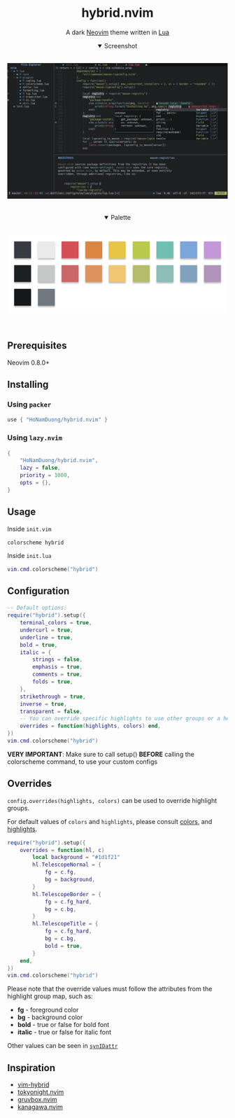 <div align="center">

# hybrid.nvim

A dark [Neovim](https://github.com/neovim/neovim) theme written in [Lua](https://www.lua.org)

<details open>
<summary>Screenshot</summary>
<br>

![Screenshot](./screenshot.png)

</details>
<br>

<details open>
<summary>Palette</summary>
<br>

![Palette](./palette.png)

</details>
<br>

</div>

## Prerequisites

Neovim 0.8.0+

## Installing

### Using `packer`

```lua
use { "HoNamDuong/hybrid.nvim" }
```

### Using `lazy.nvim`

```lua
{
    "HoNamDuong/hybrid.nvim",
    lazy = false,
    priority = 1000,
    opts = {},
}
```

## Usage

Inside `init.vim`

```vim
colorscheme hybrid
```

Inside `init.lua`

```lua
vim.cmd.colorscheme("hybrid")
```

## Configuration

```lua
-- Default options:
require("hybrid").setup({
    terminal_colors = true,
    undercurl = true,
    underline = true,
    bold = true,
    italic = {
        strings = false,
        emphasis = true,
        comments = true,
        folds = true,
    },
    strikethrough = true,
    inverse = true,
    transparent = false,
    -- You can override specific highlights to use other groups or a hex color
    overrides = function(highlights, colors) end,
})
vim.cmd.colorscheme("hybrid")
```

**VERY IMPORTANT**: Make sure to call setup() **BEFORE** calling the colorscheme command, to use your custom configs

## Overrides

`config.overrides(highlights, colors)` can be used to override highlight groups.

For default values of `colors` and `highlights`, please consult [colors](./lua/hybrid/colors.lua), and [highlights](./lua/hybrid/highlights.lua).

```lua
require("hybrid").setup({
    overrides = function(hl, c)
        local background = "#1d1f21"
        hl.TelescopeNormal = {
            fg = c.fg,
            bg = background,
        }
        hl.TelescopeBorder = {
            fg = c.fg_hard,
            bg = c.bg,
        }
        hl.TelescopeTitle = {
            fg = c.fg_hard,
            bg = c.bg,
            bold = true,
        }
    end,
})
vim.cmd.colorscheme("hybrid")
```

Please note that the override values must follow the attributes from the highlight group map, such as:

- **fg** - foreground color
- **bg** - background color
- **bold** - true or false for bold font
- **italic** - true or false for italic font

Other values can be seen in [`synIDattr`](<https://neovim.io/doc/user/builtin.html#synIDattr()>)

## Inspiration

- [vim-hybrid](https://github.com/w0ng/vim-hybrid)
- [tokyonight.nvim](https://github.com/folke/tokyonight.nvim)
- [gruvbox.nvim](https://github.com/ellisonleao/gruvbox.nvim)
- [kanagawa.nvim](https://github.com/rebelot/kanagawa.nvim)
